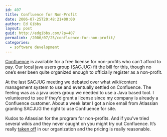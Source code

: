 ```yaml
---
id: 407
title: Confluence for Non-Profit
date: 2006-07-25T20:48:21+00:00
author: Ed Gibbs
layout: post
guid: http://edgibbs.com/?p=407
permalink: /2006/07/25/confluence-for-non-profit/
categories:
  - software development
---
```

[Confluence](http://www.atlassian.com/software/confluence/) is available for a free license for non-profits who can&#8217;t afford to pay. Our local java users group ([SACJUG](http://www.sacjug.org/)) fit the bill for this, though no one&#8217;s ever been quite organized enough to officially register as a non-profit.

At the last SACJUG meeting we debated over what wiki/content management system to use and eventually settled on Confluence. The feeling was as a java users group we needed to use a Java based tool. I volunteered to see if they&#8217;d grant a license since my company is already a Confluence customer. About a week later I got a nice email from Atlassian granting SACJUG the right to use Confluence for site.

Kudos to Atlassian for the program for non-profits. And if you&#8217;ve tried several wikis and they never caught on you might try out Confluence. It&#8217;s really [taken off](http://edgibbs.com/2006/04/15/making-a-decision-on-confluence/) in our organization and the pricing is really reasonable.